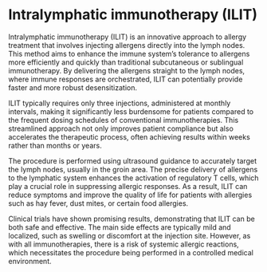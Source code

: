<!--
source: GPT-4o
abbr: ILIT
aka: allergy rush
sibs: subcutaneous-immunotherapy, sublingual-immunotherapy
tags: immunotherapies
-->

# Intralymphatic immunotherapy (ILIT)

Intralymphatic immunotherapy (ILIT) is an innovative approach to allergy treatment that involves injecting allergens directly into the lymph nodes. This method aims to enhance the immune system’s tolerance to allergens more efficiently and quickly than traditional subcutaneous or sublingual immunotherapy. By delivering the allergens straight to the lymph nodes, where immune responses are orchestrated, ILIT can potentially provide faster and more robust desensitization.

ILIT typically requires only three injections, administered at monthly intervals, making it significantly less burdensome for patients compared to the frequent dosing schedules of conventional immunotherapies. This streamlined approach not only improves patient compliance but also accelerates the therapeutic process, often achieving results within weeks rather than months or years.

The procedure is performed using ultrasound guidance to accurately target the lymph nodes, usually in the groin area. The precise delivery of allergens to the lymphatic system enhances the activation of regulatory T cells, which play a crucial role in suppressing allergic responses. As a result, ILIT can reduce symptoms and improve the quality of life for patients with allergies such as hay fever, dust mites, or certain food allergies.

Clinical trials have shown promising results, demonstrating that ILIT can be both safe and effective. The main side effects are typically mild and localized, such as swelling or discomfort at the injection site. However, as with all immunotherapies, there is a risk of systemic allergic reactions, which necessitates the procedure being performed in a controlled medical environment.
